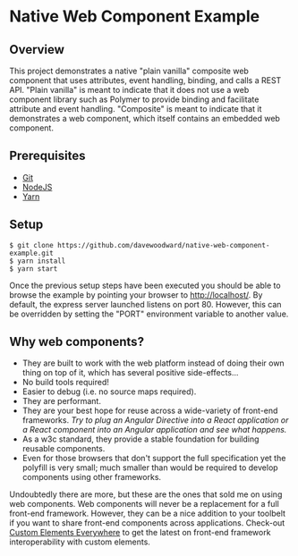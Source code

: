 # Native Web Component Example

## Overview
This project demonstrates a native "plain vanilla" composite web component that uses attributes, event handling, binding, and calls a REST API.  "Plain vanilla" is meant to indicate that it does not use a web component library such as Polymer to provide binding and facilitate attribute and event handling.  "Composite" is meant to indicate that it demonstrates a web component, which itself contains an embedded web component.

## Prerequisites
* [Git](https://git-scm.com/)
* [NodeJS](https://nodejs.org)
* [Yarn](https://yarnpkg.com/en/)

## Setup

    $ git clone https://github.com/davewoodward/native-web-component-example.git
    $ yarn install
    $ yarn start


Once the previous setup steps have been executed you should be able to browse the example by pointing your browser to [http://localhost/](http://localhost/).  By default, the express server launched listens on port 80.  However, this can be overridden by setting the "PORT" environment variable to another value.

## Why web components?
* They are built to work with the web platform instead of doing their own thing on top of it, which has several positive side-effects...
* No build tools required!
* Easier to debug (i.e. no source maps required).
* They are performant.
* They are your best hope for reuse across a wide-variety of front-end frameworks.  _Try to plug an Angular Directive into a React application or a React component into an Angular application and see what happens._
* As a w3c standard, they provide a stable foundation for building reusable components.
* Even for those browsers that don't support the full specification yet the polyfill is very small; much smaller than would be required to develop components using other frameworks.

Undoubtedly there are more, but these are the ones that sold me on using web components.  Web components will never be a replacement for a full front-end framework.  However, they can be a nice addition to your toolbelt if you want to share front-end components across applications.  Check-out [Custom Elements Everywhere](https://custom-elements-everywhere.com/) to get the latest on front-end framework interoperability with custom elements.
